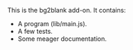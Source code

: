 This is the bg2blank add-on.  It contains:

* A program (lib/main.js).
* A few tests.
* Some meager documentation.
